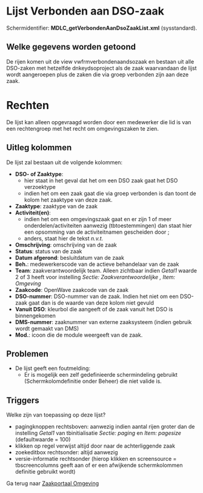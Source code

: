 # Lijst Verbonden aan DSO-zaak

Schermidentifier: **MDLC_getVerbondenAanDsoZaakList.xml** (sysstandard).

## Welke gegevens worden getoond

De rijen komen uit de view vwfrmverbondenaandsozaak en bestaan uit alle DSO-zaken met hetzelfde dnkeydsoproject als de zaak waarvandaan de lijst wordt aangeroepen plus de zaken die via groep verbonden zijn aan deze zaak.

# Rechten

De lijst kan alleen opgevraagd worden door een medewerker die lid is van een rechtengroep met het recht om omgevingszaken te zien.

## Uitleg kolommen

De lijst zal bestaan uit de volgende kolommen:

- **DSO- of Zaaktype**:
  - hier staat in het geval dat het om een DSO zaak gaat het DSO verzoektype
  - indien het om een zaak gaat die via groep verbonden is dan toont de kolom het zaaktype van deze zaak.
- **Zaaktype**: zaaktype van de zaak
- **Activiteit(en)**:
  - indien het om een omgevingszaak gaat en er zijn 1 of meer onderdelen/activiteiten aanwezig (tbtoestemmingen) dan staat hier een opsomming van de activiteitnamen gescheiden door ;
  - anders, staat hier de tekst _n.v.t._
- **Omschrijving**: omschrijving van de zaak
- **Status**: status van de zaak
- **Datum afgerond**: besluitdatum van de zaak
- **Beh.**: medewerkerscode van de actieve behandelaar van de zaak
- **Team**: zaakverantwoordelijk team. Alleen zichtbaar indien _Getal1_ waarde 2 of 3 heeft voor instelling _Sectie: Zaakverantwoordelijke , Item: Omgeving_
- **Zaakcode**: OpenWave zaakcode van de zaak
- **DSO-nummer**: DSO-nummer van de zaak. Indien het niet om een DSO-zaak gaat dan is de waarde van deze kolom niet gevuld
- **Vanuit DSO**: kleurbol die aangeeft of de zaak vanuit het DSO is binnengekomen
- **DMS-nummer**: zaaknummer van externe zaaksysteem (indien gebruik wordt gemaakt van DMS)
- **Mod.**: icoon die de module weergeeft van de zaak.

## Problemen

- De lijst geeft een foutmelding:
  - Er is mogelijk een zelf gedefinieerde schermindeling gebruikt (Schermkolomdefinitie onder Beheer) die niet valide is.

## Triggers

Welke zijn van toepassing op deze lijst?

- pagingknoppen rechtsboven: aanwezig indien aantal rijen groter dan de instelling _Getal1_ van tbinitialisatie _Sectie: paging_ en _Item: pagesize_ (defaultwaarde = 100)
- klikken op regel verwijst altijd door naar de achterliggende zaak
- zoekeditbox rechtsonder: altijd aanwezig
- versie-informatie rechtsonder (hierop klikken en screensource = tbscreencolumns geeft aan of er een afwijkende schermkolommen definitie gebruikt wordt)

Ga terug naar [Zaakportaal Omgeving](/docs/probleemoplossing/portalen_en_moduleschermen/zaakportaal_omgeving.md)

